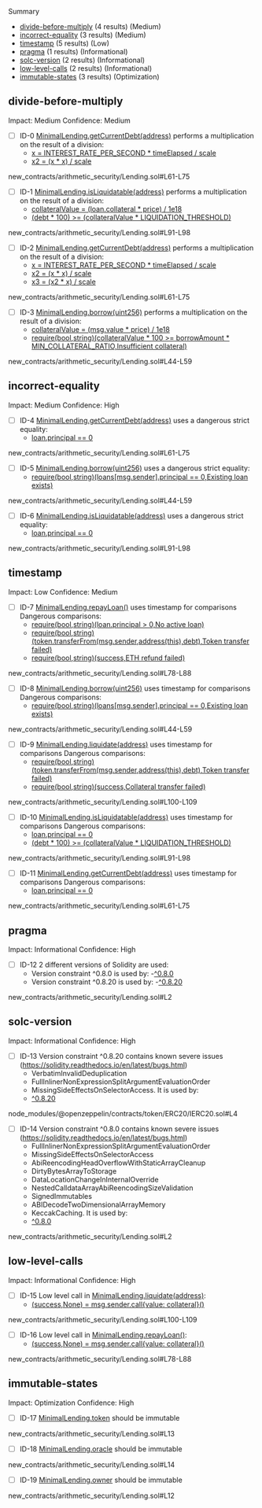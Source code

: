 Summary
 - [divide-before-multiply](#divide-before-multiply) (4 results) (Medium)
 - [incorrect-equality](#incorrect-equality) (3 results) (Medium)
 - [timestamp](#timestamp) (5 results) (Low)
 - [pragma](#pragma) (1 results) (Informational)
 - [solc-version](#solc-version) (2 results) (Informational)
 - [low-level-calls](#low-level-calls) (2 results) (Informational)
 - [immutable-states](#immutable-states) (3 results) (Optimization)
## divide-before-multiply
Impact: Medium
Confidence: Medium
 - [ ] ID-0
[MinimalLending.getCurrentDebt(address)](new_contracts/arithmetic_security/Lending.sol#L61-L75) performs a multiplication on the result of a division:
	- [x = INTEREST_RATE_PER_SECOND * timeElapsed / scale](new_contracts/arithmetic_security/Lending.sol#L67)
	- [x2 = (x * x) / scale](new_contracts/arithmetic_security/Lending.sol#L69)

new_contracts/arithmetic_security/Lending.sol#L61-L75


 - [ ] ID-1
[MinimalLending.isLiquidatable(address)](new_contracts/arithmetic_security/Lending.sol#L91-L98) performs a multiplication on the result of a division:
	- [collateralValue = (loan.collateral * price) / 1e18](new_contracts/arithmetic_security/Lending.sol#L96)
	- [(debt * 100) >= (collateralValue * LIQUIDATION_THRESHOLD)](new_contracts/arithmetic_security/Lending.sol#L97)

new_contracts/arithmetic_security/Lending.sol#L91-L98


 - [ ] ID-2
[MinimalLending.getCurrentDebt(address)](new_contracts/arithmetic_security/Lending.sol#L61-L75) performs a multiplication on the result of a division:
	- [x = INTEREST_RATE_PER_SECOND * timeElapsed / scale](new_contracts/arithmetic_security/Lending.sol#L67)
	- [x2 = (x * x) / scale](new_contracts/arithmetic_security/Lending.sol#L69)
	- [x3 = (x2 * x) / scale](new_contracts/arithmetic_security/Lending.sol#L70)

new_contracts/arithmetic_security/Lending.sol#L61-L75


 - [ ] ID-3
[MinimalLending.borrow(uint256)](new_contracts/arithmetic_security/Lending.sol#L44-L59) performs a multiplication on the result of a division:
	- [collateralValue = (msg.value * price) / 1e18](new_contracts/arithmetic_security/Lending.sol#L49)
	- [require(bool,string)(collateralValue * 100 >= borrowAmount * MIN_COLLATERAL_RATIO,Insufficient collateral)](new_contracts/arithmetic_security/Lending.sol#L50)

new_contracts/arithmetic_security/Lending.sol#L44-L59


## incorrect-equality
Impact: Medium
Confidence: High
 - [ ] ID-4
[MinimalLending.getCurrentDebt(address)](new_contracts/arithmetic_security/Lending.sol#L61-L75) uses a dangerous strict equality:
	- [loan.principal == 0](new_contracts/arithmetic_security/Lending.sol#L63)

new_contracts/arithmetic_security/Lending.sol#L61-L75


 - [ ] ID-5
[MinimalLending.borrow(uint256)](new_contracts/arithmetic_security/Lending.sol#L44-L59) uses a dangerous strict equality:
	- [require(bool,string)(loans[msg.sender].principal == 0,Existing loan exists)](new_contracts/arithmetic_security/Lending.sol#L46)

new_contracts/arithmetic_security/Lending.sol#L44-L59


 - [ ] ID-6
[MinimalLending.isLiquidatable(address)](new_contracts/arithmetic_security/Lending.sol#L91-L98) uses a dangerous strict equality:
	- [loan.principal == 0](new_contracts/arithmetic_security/Lending.sol#L93)

new_contracts/arithmetic_security/Lending.sol#L91-L98


## timestamp
Impact: Low
Confidence: Medium
 - [ ] ID-7
[MinimalLending.repayLoan()](new_contracts/arithmetic_security/Lending.sol#L78-L88) uses timestamp for comparisons
	Dangerous comparisons:
	- [require(bool,string)(loan.principal > 0,No active loan)](new_contracts/arithmetic_security/Lending.sol#L80)
	- [require(bool,string)(token.transferFrom(msg.sender,address(this),debt),Token transfer failed)](new_contracts/arithmetic_security/Lending.sol#L85)
	- [require(bool,string)(success,ETH refund failed)](new_contracts/arithmetic_security/Lending.sol#L87)

new_contracts/arithmetic_security/Lending.sol#L78-L88


 - [ ] ID-8
[MinimalLending.borrow(uint256)](new_contracts/arithmetic_security/Lending.sol#L44-L59) uses timestamp for comparisons
	Dangerous comparisons:
	- [require(bool,string)(loans[msg.sender].principal == 0,Existing loan exists)](new_contracts/arithmetic_security/Lending.sol#L46)

new_contracts/arithmetic_security/Lending.sol#L44-L59


 - [ ] ID-9
[MinimalLending.liquidate(address)](new_contracts/arithmetic_security/Lending.sol#L100-L109) uses timestamp for comparisons
	Dangerous comparisons:
	- [require(bool,string)(token.transferFrom(msg.sender,address(this),debt),Token transfer failed)](new_contracts/arithmetic_security/Lending.sol#L106)
	- [require(bool,string)(success,Collateral transfer failed)](new_contracts/arithmetic_security/Lending.sol#L108)

new_contracts/arithmetic_security/Lending.sol#L100-L109


 - [ ] ID-10
[MinimalLending.isLiquidatable(address)](new_contracts/arithmetic_security/Lending.sol#L91-L98) uses timestamp for comparisons
	Dangerous comparisons:
	- [loan.principal == 0](new_contracts/arithmetic_security/Lending.sol#L93)
	- [(debt * 100) >= (collateralValue * LIQUIDATION_THRESHOLD)](new_contracts/arithmetic_security/Lending.sol#L97)

new_contracts/arithmetic_security/Lending.sol#L91-L98


 - [ ] ID-11
[MinimalLending.getCurrentDebt(address)](new_contracts/arithmetic_security/Lending.sol#L61-L75) uses timestamp for comparisons
	Dangerous comparisons:
	- [loan.principal == 0](new_contracts/arithmetic_security/Lending.sol#L63)

new_contracts/arithmetic_security/Lending.sol#L61-L75


## pragma
Impact: Informational
Confidence: High
 - [ ] ID-12
2 different versions of Solidity are used:
	- Version constraint ^0.8.0 is used by:
		-[^0.8.0](new_contracts/arithmetic_security/Lending.sol#L2)
	- Version constraint ^0.8.20 is used by:
		-[^0.8.20](node_modules/@openzeppelin/contracts/token/ERC20/IERC20.sol#L4)

new_contracts/arithmetic_security/Lending.sol#L2


## solc-version
Impact: Informational
Confidence: High
 - [ ] ID-13
Version constraint ^0.8.20 contains known severe issues (https://solidity.readthedocs.io/en/latest/bugs.html)
	- VerbatimInvalidDeduplication
	- FullInlinerNonExpressionSplitArgumentEvaluationOrder
	- MissingSideEffectsOnSelectorAccess.
It is used by:
	- [^0.8.20](node_modules/@openzeppelin/contracts/token/ERC20/IERC20.sol#L4)

node_modules/@openzeppelin/contracts/token/ERC20/IERC20.sol#L4


 - [ ] ID-14
Version constraint ^0.8.0 contains known severe issues (https://solidity.readthedocs.io/en/latest/bugs.html)
	- FullInlinerNonExpressionSplitArgumentEvaluationOrder
	- MissingSideEffectsOnSelectorAccess
	- AbiReencodingHeadOverflowWithStaticArrayCleanup
	- DirtyBytesArrayToStorage
	- DataLocationChangeInInternalOverride
	- NestedCalldataArrayAbiReencodingSizeValidation
	- SignedImmutables
	- ABIDecodeTwoDimensionalArrayMemory
	- KeccakCaching.
It is used by:
	- [^0.8.0](new_contracts/arithmetic_security/Lending.sol#L2)

new_contracts/arithmetic_security/Lending.sol#L2


## low-level-calls
Impact: Informational
Confidence: High
 - [ ] ID-15
Low level call in [MinimalLending.liquidate(address)](new_contracts/arithmetic_security/Lending.sol#L100-L109):
	- [(success,None) = msg.sender.call{value: collateral}()](new_contracts/arithmetic_security/Lending.sol#L107)

new_contracts/arithmetic_security/Lending.sol#L100-L109


 - [ ] ID-16
Low level call in [MinimalLending.repayLoan()](new_contracts/arithmetic_security/Lending.sol#L78-L88):
	- [(success,None) = msg.sender.call{value: collateral}()](new_contracts/arithmetic_security/Lending.sol#L86)

new_contracts/arithmetic_security/Lending.sol#L78-L88


## immutable-states
Impact: Optimization
Confidence: High
 - [ ] ID-17
[MinimalLending.token](new_contracts/arithmetic_security/Lending.sol#L13) should be immutable 

new_contracts/arithmetic_security/Lending.sol#L13


 - [ ] ID-18
[MinimalLending.oracle](new_contracts/arithmetic_security/Lending.sol#L14) should be immutable 

new_contracts/arithmetic_security/Lending.sol#L14


 - [ ] ID-19
[MinimalLending.owner](new_contracts/arithmetic_security/Lending.sol#L12) should be immutable 

new_contracts/arithmetic_security/Lending.sol#L12


